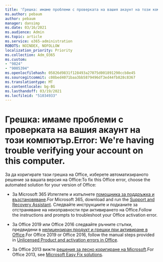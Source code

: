 ```yaml
---
title: 'Грешка: имаме проблеми с проверката на вашия акаунт на този компютър.'
ms.author: pebaum
author: pebaum
manager: dansimp
ms.date: 03/16/2021
ms.audience: Admin
ms.topic: article
ms.service: o365-administration
ROBOTS: NOINDEX, NOFOLLOW
localization_priority: Priority
ms.collection: Adm_O365
ms.custom:
- "9824"
- "9005394"
ms.openlocfilehash: 05826d9831f128493a27075d001891290ccb8e45
ms.sourcegitcommit: c08bed4071baa3bb5879496df3ed44fb828c8367
ms.translationtype: MT
ms.contentlocale: bg-BG
ms.lasthandoff: 03/19/2021
ms.locfileid: "51034933"
---
```

# <a name="error-were-having-trouble-verifying-your-account-on-this-computer"></a><span data-ttu-id="d4172-102">Грешка: имаме проблеми с проверката на вашия акаунт на този компютър.</span><span class="sxs-lookup"><span data-stu-id="d4172-102">Error: We're having trouble verifying your account on this computer.</span></span>

<span data-ttu-id="d4172-103">За да коригирате тази грешка на Office, изберете автоматизираното решение за вашата версия на Office:</span><span class="sxs-lookup"><span data-stu-id="d4172-103">To fix this Office error, choose the automated solution for your version of Office:</span></span>

- <span data-ttu-id="d4172-104">За Microsoft 365 Изтеглете и изпълнете [помощника за поддръжка и възстановяване](https://aka.ms/SaRA-OfficeActivation-Chat).</span><span class="sxs-lookup"><span data-stu-id="d4172-104">For Microsoft 365, download and run the [Support and Recovery Assistant](https://aka.ms/SaRA-OfficeActivation-Chat).</span></span> <span data-ttu-id="d4172-105">Следвайте инструкциите и подканите за отстраняване на неизправности при активирането на Office.</span><span class="sxs-lookup"><span data-stu-id="d4172-105">Follow the instructions and prompts to troubleshoot your Office activation error.</span></span>

- <span data-ttu-id="d4172-106">За Office 2019 или Office 2016 следвайте ръчните стъпки, предвидени в [нелицензиран продукт и грешки при активиране в Office](https://support.microsoft.com/office/0d23d3c0-c19c-4b2f-9845-5344fedc4380#bkmk_fixyourself).</span><span class="sxs-lookup"><span data-stu-id="d4172-106">For Office 2019 or Office 2016, follow the manual steps provided in [Unlicensed Product and activation errors in Office](https://support.microsoft.com/office/0d23d3c0-c19c-4b2f-9845-5344fedc4380#bkmk_fixyourself).</span></span>

- <span data-ttu-id="d4172-107">За Office 2013 вижте [решения за лесно коригиране на Microsoft](https://support.microsoft.com/topic/microsoft-easy-fix-solutions-have-been-discontinued-b0f4b5f9-3b5a-bd9e-d75d-d45e2f12e16c).</span><span class="sxs-lookup"><span data-stu-id="d4172-107">For Office 2013, see [Microsoft Easy Fix solutions](https://support.microsoft.com/topic/microsoft-easy-fix-solutions-have-been-discontinued-b0f4b5f9-3b5a-bd9e-d75d-d45e2f12e16c).</span></span>